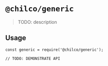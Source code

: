 # `@chilco/generic`

> TODO: description

## Usage

```
const generic = require('@chilco/generic');

// TODO: DEMONSTRATE API
```
